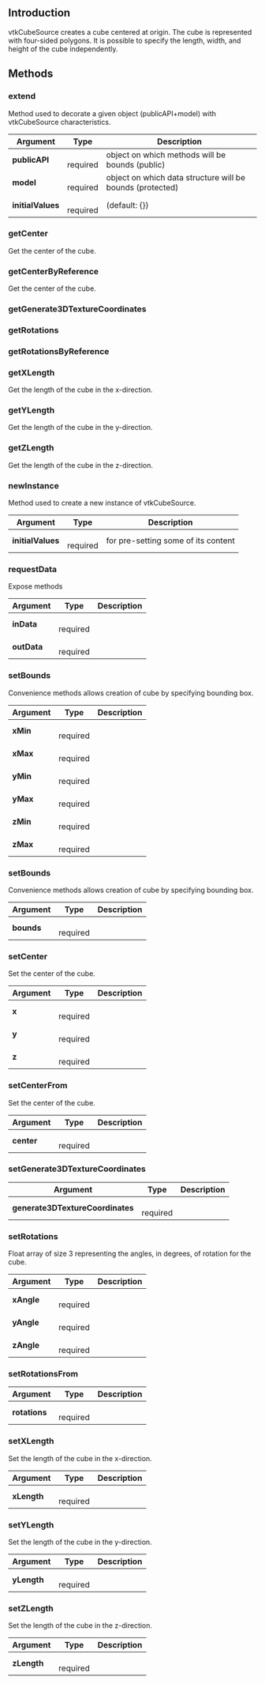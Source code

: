## Introduction

vtkCubeSource creates a cube centered at origin. The cube is represented with four-sided polygons.
It is possible to specify the length, width, and height of the cube independently.




## Methods


### extend

Method used to decorate a given object (publicAPI+model) with vtkCubeSource characteristics.


| Argument | Type | Description |
| ------------- | ------------- | ----- |
| **publicAPI** | <span class="arg-type"></span></br></span><span class="arg-required">required</span> | object on which methods will be bounds (public) |
| **model** | <span class="arg-type"></span></br></span><span class="arg-required">required</span> | object on which data structure will be bounds (protected) |
| **initialValues** | <span class="arg-type"></span></br></span><span class="arg-required">required</span> | (default: {}) |


### getCenter

Get the center of the cube.



### getCenterByReference

Get the center of the cube.



### getGenerate3DTextureCoordinates





### getRotations





### getRotationsByReference





### getXLength

Get the length of the cube in the x-direction.



### getYLength

Get the length of the cube in the y-direction.



### getZLength

Get the length of the cube in the z-direction.



### newInstance

Method used to create a new instance of vtkCubeSource.


| Argument | Type | Description |
| ------------- | ------------- | ----- |
| **initialValues** | <span class="arg-type"></span></br></span><span class="arg-required">required</span> | for pre-setting some of its content |


### requestData

Expose methods


| Argument | Type | Description |
| ------------- | ------------- | ----- |
| **inData** | <span class="arg-type"></span></br></span><span class="arg-required">required</span> |  |
| **outData** | <span class="arg-type"></span></br></span><span class="arg-required">required</span> |  |


### setBounds

Convenience methods allows creation of cube by specifying bounding box.


| Argument | Type | Description |
| ------------- | ------------- | ----- |
| **xMin** | <span class="arg-type"></span></br></span><span class="arg-required">required</span> |  |
| **xMax** | <span class="arg-type"></span></br></span><span class="arg-required">required</span> |  |
| **yMin** | <span class="arg-type"></span></br></span><span class="arg-required">required</span> |  |
| **yMax** | <span class="arg-type"></span></br></span><span class="arg-required">required</span> |  |
| **zMin** | <span class="arg-type"></span></br></span><span class="arg-required">required</span> |  |
| **zMax** | <span class="arg-type"></span></br></span><span class="arg-required">required</span> |  |


### setBounds

Convenience methods allows creation of cube by specifying bounding box.


| Argument | Type | Description |
| ------------- | ------------- | ----- |
| **bounds** | <span class="arg-type"></span></br></span><span class="arg-required">required</span> |  |


### setCenter

Set the center of the cube.


| Argument | Type | Description |
| ------------- | ------------- | ----- |
| **x** | <span class="arg-type"></span></br></span><span class="arg-required">required</span> |  |
| **y** | <span class="arg-type"></span></br></span><span class="arg-required">required</span> |  |
| **z** | <span class="arg-type"></span></br></span><span class="arg-required">required</span> |  |


### setCenterFrom

Set the center of the cube.


| Argument | Type | Description |
| ------------- | ------------- | ----- |
| **center** | <span class="arg-type"></span></br></span><span class="arg-required">required</span> |  |


### setGenerate3DTextureCoordinates




| Argument | Type | Description |
| ------------- | ------------- | ----- |
| **generate3DTextureCoordinates** | <span class="arg-type"></span></br></span><span class="arg-required">required</span> |  |


### setRotations

Float array of size 3 representing the angles, in degrees, of rotation for the cube.


| Argument | Type | Description |
| ------------- | ------------- | ----- |
| **xAngle** | <span class="arg-type"></span></br></span><span class="arg-required">required</span> |  |
| **yAngle** | <span class="arg-type"></span></br></span><span class="arg-required">required</span> |  |
| **zAngle** | <span class="arg-type"></span></br></span><span class="arg-required">required</span> |  |


### setRotationsFrom




| Argument | Type | Description |
| ------------- | ------------- | ----- |
| **rotations** | <span class="arg-type"></span></br></span><span class="arg-required">required</span> |  |


### setXLength

Set the length of the cube in the x-direction.


| Argument | Type | Description |
| ------------- | ------------- | ----- |
| **xLength** | <span class="arg-type"></span></br></span><span class="arg-required">required</span> |  |


### setYLength

Set the length of the cube in the y-direction.


| Argument | Type | Description |
| ------------- | ------------- | ----- |
| **yLength** | <span class="arg-type"></span></br></span><span class="arg-required">required</span> |  |


### setZLength

Set the length of the cube in the z-direction.


| Argument | Type | Description |
| ------------- | ------------- | ----- |
| **zLength** | <span class="arg-type"></span></br></span><span class="arg-required">required</span> |  |


